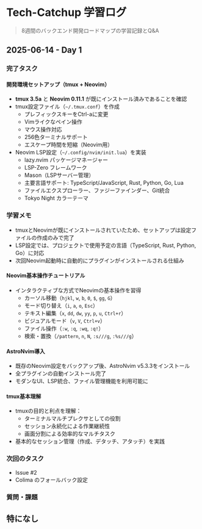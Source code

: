 # Tech-Catchup 学習ログ

> 8週間のバックエンド開発ロードマップの学習記録とQ&A

## 2025-06-14 - Day 1

### 完了タスク
#### 開発環境セットアップ（tmux + Neovim）
- **tmux 3.5a** と **Neovim 0.11.1** が既にインストール済みであることを確認
- tmux設定ファイル（`~/.tmux.conf`）を作成
  - プレフィックスキーをCtrl-aに変更
  - Vimライクなペイン操作
  - マウス操作対応
  - 256色ターミナルサポート
  - エスケープ時間を短縮（Neovim用）
- Neovim LSP設定（`~/.config/nvim/init.lua`）を実装
  - lazy.nvim パッケージマネージャー
  - LSP-Zero フレームワーク
  - Mason（LSPサーバー管理）
  - 主要言語サポート: TypeScript/JavaScript, Rust, Python, Go, Lua
  - ファイルエクスプローラー、ファジーファインダー、Git統合
  - Tokyo Night カラーテーマ

### 学習メモ
- tmuxとNeovimが既にインストールされていたため、セットアップは設定ファイルの作成のみで完了
- LSP設定では、プロジェクトで使用予定の言語（TypeScript, Rust, Python, Go）に対応
- 次回Neovim起動時に自動的にプラグインがインストールされる仕組み

#### Neovim基本操作チュートリアル
- インタラクティブな方式でNeovimの基本操作を習得
  - カーソル移動（`hjkl`, `w`, `b`, `0`, `$`, `gg`, `G`）
  - モード切り替え（`i`, `a`, `o`, `Esc`）
  - テキスト編集（`x`, `dd`, `dw`, `yy`, `p`, `u`, `Ctrl+r`）
  - ビジュアルモード（`v`, `V`, `Ctrl+v`）
  - ファイル操作（`:w`, `:q`, `:wq`, `:q!`）
  - 検索・置換（`/pattern`, `n`, `N`, `:s///g`, `:%s///g`）

#### AstroNvim導入
- 既存のNeovim設定をバックアップ後、AstroNvim v5.3.3をインストール
- 全プラグインの自動インストール完了
- モダンなUI、LSP統合、ファイル管理機能を利用可能に

#### tmux基本理解
- tmuxの目的と利点を理解：
  - ターミナルマルチプレクサとしての役割
  - セッション永続化による作業継続性
  - 画面分割による効率的なマルチタスク
- 基本的なセッション管理（作成、デタッチ、アタッチ）を実践

### 次回のタスク
- Issue #2
- Colima のフォールバック設定

### 質問・課題
特になし
---

